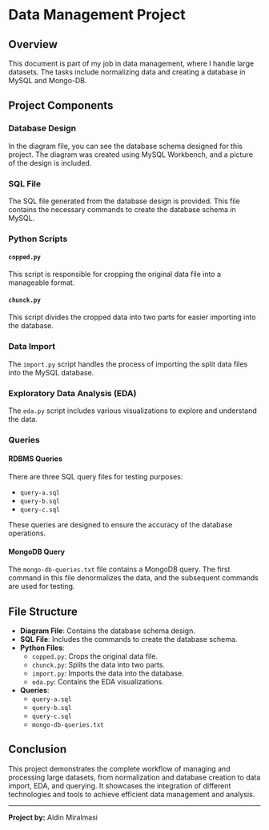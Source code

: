# Data Management Project

## Overview

This document is part of my job in data management, where I handle large datasets. The tasks include normalizing data and creating a database in MySQL and Mongo-DB. 

## Project Components

### Database Design

In the diagram file, you can see the database schema designed for this project. The diagram was created using MySQL Workbench, and a picture of the design is included.

### SQL File

The SQL file generated from the database design is provided. This file contains the necessary commands to create the database schema in MySQL.

### Python Scripts

#### `copped.py`
This script is responsible for cropping the original data file into a manageable format.

#### `chunck.py`
This script divides the cropped data into two parts for easier importing into the database.

### Data Import

The `import.py` script handles the process of importing the split data files into the MySQL database.

### Exploratory Data Analysis (EDA)

The `eda.py` script includes various visualizations to explore and understand the data.

### Queries

#### RDBMS Queries
There are three SQL query files for testing purposes:
- `query-a.sql`
- `query-b.sql`
- `query-c.sql`

These queries are designed to ensure the accuracy of the database operations.

#### MongoDB Query
The `mongo-db-queries.txt` file contains a MongoDB query. The first command in this file denormalizes the data, and the subsequent commands are used for testing.

## File Structure

- **Diagram File**: Contains the database schema design.
- **SQL File**: Includes the commands to create the database schema.
- **Python Files**:
  - `copped.py`: Crops the original data file.
  - `chunck.py`: Splits the data into two parts.
  - `import.py`: Imports the data into the database.
  - `eda.py`: Contains the EDA visualizations.
- **Queries**:
  - `query-a.sql`
  - `query-b.sql`
  - `query-c.sql`
  - `mongo-db-queries.txt`

## Conclusion

This project demonstrates the complete workflow of managing and processing large datasets, from normalization and database creation to data import, EDA, and querying. It showcases the integration of different technologies and tools to achieve efficient data management and analysis.

---

**Project by:** Aidin Miralmasi
